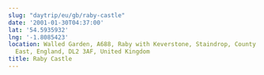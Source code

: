 ```yaml
---
slug: "daytrip/eu/gb/raby-castle"
date: '2001-01-30T04:37:00'
lat: '54.5935932'
lng: '-1.8085423'
location: Walled Garden, A688, Raby with Keverstone, Staindrop, County Durham, North
  East, England, DL2 3AF, United Kingdom
title: Raby Castle
---
```



